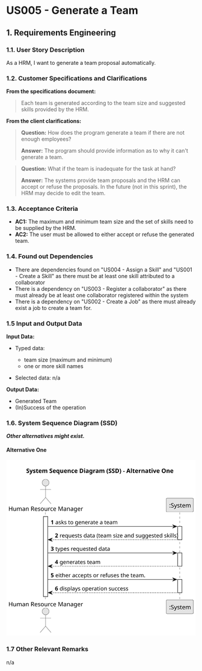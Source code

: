 # US005 - Generate a Team 


## 1. Requirements Engineering

### 1.1. User Story Description

As a HRM, I want to generate a team proposal automatically.

### 1.2. Customer Specifications and Clarifications 

**From the specifications document:**

>	Each team is generated according to the team size and suggested skills provided by the HRM.

**From the client clarifications:**

> **Question:** How does the program generate a team if there are not enough employees?
>
> **Answer:** The program should provide information as to why it can't generate a team.

> **Question:** What if the team is inadequate for the task at hand?
>
> **Answer:** The systems provide team proposals and the HRM can accept or refuse the proposals. In the future (not in this sprint), the HRM may decide to edit the team.

### 1.3. Acceptance Criteria

* **AC1:** The maximum and minimum team size and the set of skills need to be supplied by the HRM.
* **AC2:** The user must be allowed to either accept or refuse the generated team.

### 1.4. Found out Dependencies

* There are dependencies found on "US004 - Assign a Skill" and "US001 - Create a Skill"  as there must be at least one skill attributed to a collaborator 
* There is a dependency on "US003 - Register a collaborator" as there must already be at least one collaborator registered within the system
* There is a dependency on "US002 - Create a Job" as there must already exist a job to create a team for.

### 1.5 Input and Output Data

**Input Data:**

* Typed data:
    * team size (maximum and minimum)
    * one or more skill names
	
* Selected data:
  n/a

**Output Data:**

* Generated Team
* (In)Success of the operation

### 1.6. System Sequence Diagram (SSD)

**_Other alternatives might exist._**

#### Alternative One

![System Sequence Diagram - Alternative One](svg/us005-system-sequence-diagram-alternative-one.svg)

### 1.7 Other Relevant Remarks

 n/a